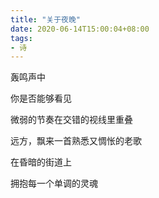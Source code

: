 ```yaml
---
title: "关于夜晚"
date: 2020-06-14T15:00:04+08:00
tags:
- 诗
---
```


轰鸣声中

你是否能够看见

微弱的节奏在交错的视线里重叠

远方，飘来一首熟悉又惆怅的老歌

在昏暗的街道上

拥抱每一个单调的灵魂
